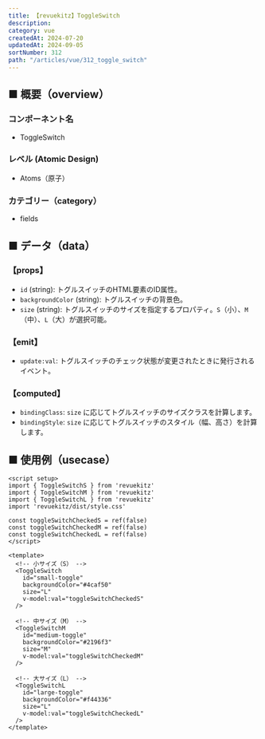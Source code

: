 ```yaml
---
title: 【revuekitz】ToggleSwitch
description:
category: vue
createdAt: 2024-07-20
updatedAt: 2024-09-05
sortNumber: 312
path: "/articles/vue/312_toggle_switch"
---
```


<nuxt-content-wrapper>

## ■ 概要（overview）
### コンポーネント名
- ToggleSwitch

### レベル (Atomic Design)
-  Atoms（原子）
  
### カテゴリー（category）
- fields

## ■ データ（data）

### 【props】
- `id` (string): トグルスイッチのHTML要素のID属性。
- `backgroundColor` (string): トグルスイッチの背景色。
- `size` (string): トグルスイッチのサイズを指定するプロパティ。`S`（小）、`M`（中）、`L`（大）が選択可能。

### 【emit】
- `update:val`: トグルスイッチのチェック状態が変更されたときに発行されるイベント。

### 【computed】
- `bindingClass`: `size` に応じてトグルスイッチのサイズクラスを計算します。
- `bindingStyle`: `size` に応じてトグルスイッチのスタイル（幅、高さ）を計算します。

## ■ 使用例（usecase）

```vue
<script setup>
import { ToggleSwitchS } from 'revuekitz'
import { ToggleSwitchM } from 'revuekitz'
import { ToggleSwitchL } from 'revuekitz'
import 'revuekitz/dist/style.css'

const toggleSwitchCheckedS = ref(false)
const toggleSwitchCheckedM = ref(false)
const toggleSwitchCheckedL = ref(false)
</script>

<template>
  <!-- 小サイズ（S） -->
  <ToggleSwitch 
    id="small-toggle"
    backgroundColor="#4caf50"
    size="L" 
    v-model:val="toggleSwitchCheckedS" 
  />

  <!-- 中サイズ（M） -->
  <ToggleSwitchM
    id="medium-toggle"
    backgroundColor="#2196f3"
    size="M"
    v-model:val="toggleSwitchCheckedM" 
  />

  <!-- 大サイズ（L） -->
  <ToggleSwitchL
    id="large-toggle"
    backgroundColor="#f44336"
    size="L"
    v-model:val="toggleSwitchCheckedL" 
  />
</template>

```

</nuxt-content-wrapper>
